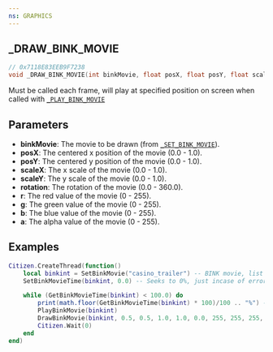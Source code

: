 ```yaml
---
ns: GRAPHICS
---
```

## _DRAW_BINK_MOVIE

```c
// 0x7118E83EEB9F7238
void _DRAW_BINK_MOVIE(int binkMovie, float posX, float posY, float scaleX, float scaleY, float rotation, int r, int g, int b, int a);
```

Must be called each frame, will play at specified position on screen when called with [`_PLAY_BINK_MOVIE`](#_0x70D2CC8A542A973C)

## Parameters
* **binkMovie**: The movie to be drawn (from [`_SET_BINK_MOVIE`](#_0x338D9F609FD632DB)).
* **posX**: The centered x position of the movie (0.0 - 1.0).
* **posY**: The centered y position of the movie (0.0 - 1.0).
* **scaleX**: The x scale of the movie (0.0 - 1.0).
* **scaleY**: The y scale of the movie (0.0 - 1.0).
* **rotation**: The rotation of the movie (0.0 - 360.0).
* **r**: The red value of the movie (0 - 255).
* **g**: The green value of the movie (0 - 255).
* **b**: The blue value of the movie (0 - 255).
* **a**: The alpha value of the movie (0 - 255).

## Examples
```lua
Citizen.CreateThread(function()
    local binkint = SetBinkMovie("casino_trailer") -- BINK movie, list can be found at https://gist.github.com/ItsJunction/8046f28c29ea8ff2821e9e4f933f595f
    SetBinkMovieTime(binkint, 0.0) -- Seeks to 0%, just incase of errors.

    while (GetBinkMovieTime(binkint) < 100.0) do
        print(math.floor(GetBinkMovieTime(binkint) * 100)/100 .. "%") -- Prints current playtime (as percentage).
        PlayBinkMovie(binkint)
        DrawBinkMovie(binkint, 0.5, 0.5, 1.0, 1.0, 0.0, 255, 255, 255, 255) -- This example draws and plays in fullscreen in the center (no matter the resolution).
        Citizen.Wait(0)
    end
end)
```
